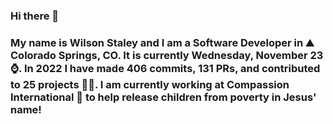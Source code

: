 ### Hi there 👋

### My name is Wilson Staley and I am a Software Developer in ⛰ Colorado Springs, CO.  It is currently Wednesday, November 23 ⌚. In 2022 I have made 406 commits, 131 PRs, and contributed to 25 projects 👨‍💻. I am currently working at Compassion International 🏢 to help release children from poverty in Jesus' name!